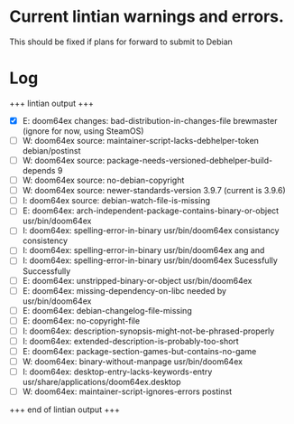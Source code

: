 # Current lintian warnings and errors.

This should be fixed if plans for forward to submit to Debian

# Log

+++ lintian output +++

- [x] E: doom64ex changes: bad-distribution-in-changes-file brewmaster (ignore for now, using SteamOS)
- [ ] W: doom64ex source: maintainer-script-lacks-debhelper-token debian/postinst  
- [ ] W: doom64ex source: package-needs-versioned-debhelper-build-depends 9  
- [ ] W: doom64ex source: no-debian-copyright  
- [ ] W: doom64ex source: newer-standards-version 3.9.7 (current is 3.9.6)  
- [ ] I: doom64ex source: debian-watch-file-is-missing  
- [ ] E: doom64ex: arch-independent-package-contains-binary-or-object usr/bin/doom64ex  
- [ ] I: doom64ex: spelling-error-in-binary usr/bin/doom64ex consistancy consistency  
- [ ] I: doom64ex: spelling-error-in-binary usr/bin/doom64ex ang and  
- [ ] I: doom64ex: spelling-error-in-binary usr/bin/doom64ex Sucessfully Successfully  
- [ ] E: doom64ex: unstripped-binary-or-object usr/bin/doom64ex  
- [ ] E: doom64ex: missing-dependency-on-libc needed by usr/bin/doom64ex  
- [ ] E: doom64ex: debian-changelog-file-missing  
- [ ] E: doom64ex: no-copyright-file  
- [ ] I: doom64ex: description-synopsis-might-not-be-phrased-properly  
- [ ] I: doom64ex: extended-description-is-probably-too-short  
- [ ] E: doom64ex: package-section-games-but-contains-no-game  
- [ ] W: doom64ex: binary-without-manpage usr/bin/doom64ex  
- [ ] I: doom64ex: desktop-entry-lacks-keywords-entry usr/share/applications/doom64ex.desktop  
- [ ] W: doom64ex: maintainer-script-ignores-errors postinst  

+++ end of lintian output +++

